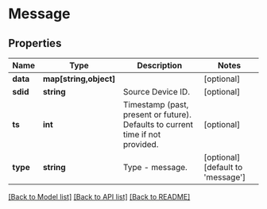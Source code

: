 # Message

## Properties
Name | Type | Description | Notes
------------ | ------------- | ------------- | -------------
**data** | **map[string,object]** |  | [optional] 
**sdid** | **string** | Source Device ID. | [optional] 
**ts** | **int** | Timestamp (past, present or future). Defaults to current time if not provided. | [optional] 
**type** | **string** | Type - message. | [optional] [default to 'message']

[[Back to Model list]](../README.md#documentation-for-models) [[Back to API list]](../README.md#documentation-for-api-endpoints) [[Back to README]](../README.md)



